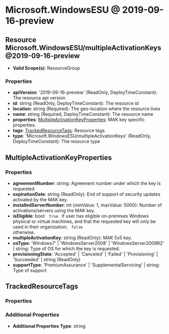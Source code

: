 # Microsoft.WindowsESU @ 2019-09-16-preview

## Resource Microsoft.WindowsESU/multipleActivationKeys@2019-09-16-preview
* **Valid Scope(s)**: ResourceGroup
### Properties
* **apiVersion**: '2019-09-16-preview' (ReadOnly, DeployTimeConstant): The resource api version
* **id**: string (ReadOnly, DeployTimeConstant): The resource id
* **location**: string (Required): The geo-location where the resource lives
* **name**: string (Required, DeployTimeConstant): The resource name
* **properties**: [MultipleActivationKeyProperties](#multipleactivationkeyproperties): MAK key specific properties.
* **tags**: [TrackedResourceTags](#trackedresourcetags): Resource tags.
* **type**: 'Microsoft.WindowsESU/multipleActivationKeys' (ReadOnly, DeployTimeConstant): The resource type

## MultipleActivationKeyProperties
### Properties
* **agreementNumber**: string: Agreement number under which the key is requested.
* **expirationDate**: string (ReadOnly): End of support of security updates activated by the MAK key.
* **installedServerNumber**: int {minValue: 1, maxValue: 5000}: Number of activations/servers using the MAK key.
* **isEligible**: bool: <code> true </code> if user has eligible on-premises Windows physical or virtual machines, and that the requested key will only be used in their organization; <code> false </code> otherwise.
* **multipleActivationKey**: string (ReadOnly): MAK 5x5 key.
* **osType**: 'Windows7' | 'WindowsServer2008' | 'WindowsServer2008R2' | string: Type of OS for which the key is requested.
* **provisioningState**: 'Accepted' | 'Canceled' | 'Failed' | 'Provisioning' | 'Succeeded' | string (ReadOnly)
* **supportType**: 'PremiumAssurance' | 'SupplementalServicing' | string: Type of support

## TrackedResourceTags
### Properties
### Additional Properties
* **Additional Properties Type**: string

